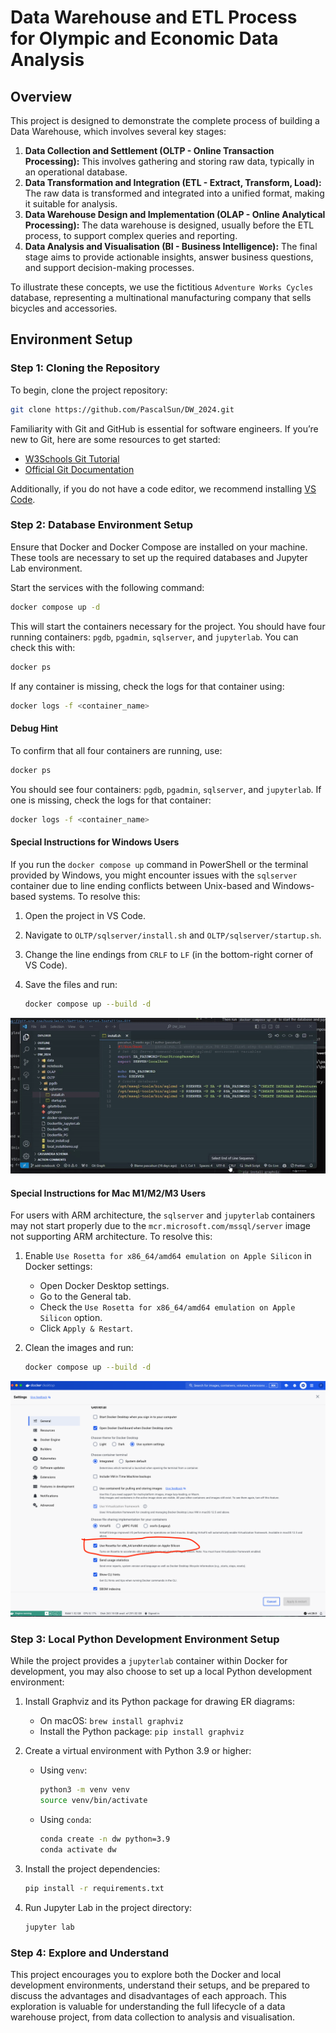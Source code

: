 # Data Warehouse and ETL Process for Olympic and Economic Data Analysis

## Overview

This project is designed to demonstrate the complete process of building a Data Warehouse, which involves several key stages:

1. **Data Collection and Settlement (OLTP - Online Transaction Processing):** This involves gathering and storing raw data, typically in an operational database.
2. **Data Transformation and Integration (ETL - Extract, Transform, Load):** The raw data is transformed and integrated into a unified format, making it suitable for analysis.
3. **Data Warehouse Design and Implementation (OLAP - Online Analytical Processing):** The data warehouse is designed, usually before the ETL process, to support complex queries and reporting.
4. **Data Analysis and Visualisation (BI - Business Intelligence):** The final stage aims to provide actionable insights, answer business questions, and support decision-making processes.

To illustrate these concepts, we use the fictitious `Adventure Works Cycles` database, representing a multinational manufacturing company that sells bicycles and accessories.

## Environment Setup

### Step 1: Cloning the Repository

To begin, clone the project repository:

```bash
git clone https://github.com/PascalSun/DW_2024.git
```

Familiarity with Git and GitHub is essential for software engineers. If you’re new to Git, here are some resources to get started:
- [W3Schools Git Tutorial](https://www.w3schools.com/git/)
- [Official Git Documentation](https://git-scm.com/book/en/v2/Getting-Started-Installing-Git)

Additionally, if you do not have a code editor, we recommend installing [VS Code](https://code.visualstudio.com/download).

### Step 2: Database Environment Setup

Ensure that Docker and Docker Compose are installed on your machine. These tools are necessary to set up the required databases and Jupyter Lab environment.

Start the services with the following command:

```bash
docker compose up -d
```

This will start the containers necessary for the project. You should have four running containers: `pgdb`, `pgadmin`, `sqlserver`, and `jupyterlab`. You can check this with:

```bash
docker ps
```

If any container is missing, check the logs for that container using:

```bash
docker logs -f <container_name>
```

#### Debug Hint

To confirm that all four containers are running, use:

```bash
docker ps
```

You should see four containers: `pgdb`, `pgadmin`, `sqlserver`, and `jupyterlab`. If one is missing, check the logs for that container:

```bash
docker logs -f <container_name>
```

#### Special Instructions for Windows Users

If you run the `docker compose up` command in PowerShell or the terminal provided by Windows, you might encounter issues with the `sqlserver` container due to line ending conflicts between Unix-based and Windows-based systems. To resolve this:

1. Open the project in VS Code.
2. Navigate to `OLTP/sqlserver/install.sh` and `OLTP/sqlserver/startup.sh`.
3. Change the line endings from `CRLF` to `LF` (in the bottom-right corner of VS Code).
4. Save the files and run:

   ```bash
   docker compose up --build -d
   ```

![Change End of File](imgs/change_end_of_file.gif)

#### Special Instructions for Mac M1/M2/M3 Users

For users with ARM architecture, the `sqlserver` and `jupyterlab` containers may not start properly due to the `mcr.microsoft.com/mssql/server` image not supporting ARM architecture. To resolve this:

1. Enable `Use Rosetta for x86_64/amd64 emulation on Apple Silicon` in Docker settings:
   - Open Docker Desktop settings.
   - Go to the General tab.
   - Check the `Use Rosetta for x86_64/amd64 emulation on Apple Silicon` option.
   - Click `Apply & Restart`.

2. Clean the images and run:

   ```bash
   docker compose up --build -d
   ```

![Mac Setup](imgs/mac.png)

### Step 3: Local Python Development Environment Setup

While the project provides a `jupyterlab` container within Docker for development, you may also choose to set up a local Python development environment:

1. Install Graphviz and its Python package for drawing ER diagrams:
   - On macOS: `brew install graphviz`
   - Install the Python package: `pip install graphviz`

2. Create a virtual environment with Python 3.9 or higher:
   - Using `venv`:
     ```bash
     python3 -m venv venv
     source venv/bin/activate
     ```
   - Using `conda`:
     ```bash
     conda create -n dw python=3.9
     conda activate dw
     ```

3. Install the project dependencies:

   ```bash
   pip install -r requirements.txt
   ```

4. Run Jupyter Lab in the project directory:

   ```bash
   jupyter lab
   ```

### Step 4: Explore and Understand

This project encourages you to explore both the Docker and local development environments, understand their setups, and be prepared to discuss the advantages and disadvantages of each approach. This exploration is valuable for understanding the full lifecycle of a data warehouse project, from data collection to analysis and visualisation.

